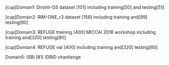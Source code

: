 [cup]Domian1: Drishti-GS dataset [101] including training[50] and testing[51]

[cup]Domain2: RIM-ONE_r3 dataset [159] including training and[99] testing[60]

[cup]Domain3: REFUGE training [400]  MICCAI 2018 workshop including training and[320] testing[80]

[cup]Domian4: REFUGE val [400]  including training and[320] testing[80]

Domain5: ISBI [81]  IDRID chanllenge

